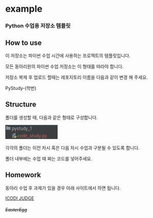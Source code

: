 # example

### Python 수업용 저장소 템플릿

## How to use

이 저장소는 파이썬 수업 시간에 사용하는 프로젝트의 템플릿입니다.

모든 동아리원의 파이썬 수업 저장소는 이 형태를 따라야 합니다.

저장소 복제 후 업로드 할때는 레포지토리 이름을 다음과 같이 변경 해 주세요.

PyStudy-(학번)

## Structure

폴더를 생성할 때, 다음과 같은 형태로 구성합니다.

![structure](https://github.com/iuicoding/example/blob/main/image/img.png)

각각의 폴더는 이전 차시 혹은 다음 차시 수업과 구분될 수 있도록 합니다.

폴더 내부에는 수업 때 짜는 코드를 넣어주세요.

## Homework

동아리 수업 후 과제가 있을 경우 아래 사이트에서 하면 됩니다.

[ICODI JUDGE](http://1.238.69.9:7500)

###### ~~EasterEgg~~